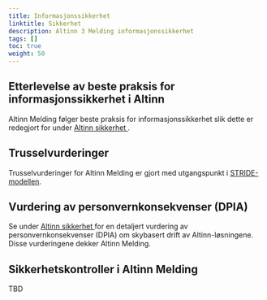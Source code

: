 ```yaml
---
title: Informasjonssikkerhet
linktitle: Sikkerhet
description: Altinn 3 Melding informasjonssikkerhet
tags: []
toc: true
weight: 50
---
```


<!--
{{<children />}}
-->

## Etterlevelse av beste praksis for informasjonssikkerhet i Altinn

Altinn Melding følger beste praksis for informasjonssikkerhet
slik dette er redegjort for under 
[Altinn sikkerhet ](../../security/).


## Trusselvurderinger

Trusselvurderinger for Altinn Melding er gjort med utgangspunkt i 
[STRIDE-modellen](https://en.wikipedia.org/wiki/STRIDE_model).

<!--
  Spoofing:
    2: An attacker could take over the port or socket that the server normally uses.
    3: An attacker could try one credential after another and there's nothing to slow them down (online or offline)
    4: An attacker can anonymously connect, because we expect authentication to be done at a higher level
    5: An attacker can confuse a client because there are too many ways to identify a server
    6: An attacker can spoof a server because identifiers aren't stored on the client and checked for consistency on re-connection (that is, there's no key persistence)
    7: An attacker can connect to a server or peer over a link that isn't authenticated (and encrypted)
    8: An attacker could steal credentials stored on the server and reuse them (for example, a key is stored in a world readable file)
    9: An attacker who gets a password can reuse it (Use stronger authenticators)
    10: An attacker can choose to use weaker or no authentication
    J: An attacker could steal credentials stored on the client and reuse them
    Q: An attacker could go after the way credentials are updated or recovered (account recovery doesn't require disclosing the old password)
    K: Your system ships with a default admin password, and doesn't force a change
    A: You've invented a new Spoofing attack

  Tampering:
    2: An attacker can modify your build system and produce signed builds of your software
    3: An attacker can take advantage of your custom key exchange or integrity control which you built instead of using standard crypto
    4: Your code makes access control decisions all over the place, rather than with a security kernel
    5: An attacker can replay data without detection because your code doesn't provide timestamps or sequence numbers
    6: An attacker can write to a data store your code relies on
    7: An attacker can bypass permissions because you don't make names canonical before checking access permissions
    8: An attacker can manipulate data because there's no integrity protection for data on the network
    9: An attacker can provide or control state information
    10: An attacker can alter information in a data store because it has weak/open permissions or includes a group which is equivalent to everyone ("anyone with a Facebook account")
    J: An attacker can write to some resource because permissions are granted to the world or there are no ACLs
    Q: An attacker can change parameters over a trust boundary and after validation (for example, important parameters in a hidden field in HTML, or passing a pointer to critical memory)
    K: An attacker can load code inside your process via an extension point
    A: You've invented a new Tampering attack

  Repudiation:
    2: An attacker can pass data through the log to attack a log reader, and there's no documentation of what sorts of validation are done
    3: A low privilege attacker can read interesting security information in the logs 
    4: An attacker can alter digital signatures because the digital signature system you're implementing is weak, or uses MACs where it should use a signature
    5: An attacker can alter log messages on a network because they lack strong integrity controls
    6: An attacker can create a log entry without a timestamp (or no log entry is timestamped)
    7: An attacker can make the logs wrap around and lose data
    8: An attacker can make a log lose or confuse security information
    9: An attacker can use a shared key to authenticate as different principals, confusing the information in the logs
    10: An attacker can get arbitrary data into logs from unauthenticated (or weakly authenticated) outsiders without validation
    J: An attacker can edit logs and there's no way to tell (perhaps because there's no heartbeat option for the logging system)
    Q: An attacker can say "I didn't do that," and you'd have no way to prove them wrong
    K: The system has no logs
    A: You've invented a new Repudiation attack

  Information Disclosure:
    2: An attacker can brute-force file encryption because there's no defense in place (example defense, password stretching)
    3: An attacker can see error messages with security sensitive content
    4: An attacker can read content because messages (say, an email or HTTP cookie) aren't encrypted even if the channel is encrypted
    5: An attacker may be able to read a document or data because it's encrypted with a non-standard algorithm
    6: An attacker can read data because it's hidden or occluded (for undo or change tracking) and the user might forget that it's there
    7: An attacker can act as a 'man in the middle' because you don't authenticate endpoints of a network connection
    8: An attacker can access information through a search indexer, logger, or other such mechanism
    9: An attacker can read sensitive information in a file with permissive permissions
    10: An attacker can read information in files or databases with no access controls
    J: An attacker can discover the fixed key being used to encrypt
    Q: An attacker can read the entire channel because the channel (say, HTTP or SMTP) isn't encrypted
    K: An attacker can read network information because there's no cryptography used
    A: You've invented a new Information Disclosure attack

  Denial of Service:
    2: An attacker can make your authentication system unusable or unavailable
    3: An attacker can drain our easily replacable battery (battery, temporary)
    4: An attacker can drain a battery that's hard to replace (sealed in a phone, an implanted medical device, or in a hard to reach location) (battery, persist)
    5: An attacker can spend our cloud budget (budget, persist)
    6: An attacker can make a server unavailable or unusable without ever authenticating but the problem goes away when the attacker stops (server, anonymous, temporary)
    7: An attacker can make a client unavailable or unusable and the problem persists after the attacker goes away (client, auth, persist)
    8: An attacker can make a server unavailable or unusable and the problem persists after the attacker goes away (server, auth, persist)
    9: An attacker can make a client unavailable or unusable without ever authenticating and the problem persists after the attacker goes away (client, anon, persist)
    10: An attacker can make a server unavailable or unusable without ever authenticating and the problem persists after the attacker goes away (server, anon, persist)
    J: An attacker can cause the logging subsystem to stop working 
    Q: An attacker can amplify a Denial of Service attack through this component with amplification on the order of 10 to 1
    K: An attacker can amplify a Denial of Service attack through this component with amplification on the order of 100 to 1
    A: You've invented a new Denial of Service attack

  Elevation of Privilege:
    2: An attacker has compromised a key technology supplier
    3: An attacker can access the cloud service which manages your devices
    4: An attacker can escape from a container or other sandbox
    5: An attacker can force data through different validation paths which give different results
    6: An attacker could take advantage of permissions you set, but don't use
    7: An attacker can provide a pointer across a trust boundary, rather than data which can be validated
    8: An attacker can enter data that is checked while still under their control and used later on the other side of a trust boundary
    9: There's no reasonable way for a caller to figure out what validation of tainted data you perform before passing it to them
    10: There's no reasonable way for a caller to figure out what security assumptions you make
    J: An attacker can reflect input back to a user, like cross site scripting
    Q: You include user-generated content within your page, possibly including the content of random URLs
    K: An attacker can inject a command that the system will run at a higher privilege level
    A: You've invented a new Elevation of Privilege attack
-->

## Vurdering av personvernkonsekvenser (DPIA)

Se under [Altinn sikkerhet ](../../security/) for en detaljert 
vurdering av personvernkonsekvenser (DPIA) om  skybasert drift av Altinn-løsningene. 
Disse vurderingene dekker Altinn Melding.

## Sikkerhetskontroller i Altinn Melding
TBD
<!--
Se [Altinn Melding løsningsarkitektur om sikkerhetskontroller](../solution-architecture/#security-controls).
-->